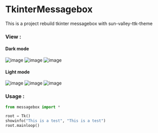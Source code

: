 # TkinterMessagebox
This is a project rebuild tkinter messagebox with sun-valley-ttk-theme
### View :
#### Dark mode
![image](https://user-images.githubusercontent.com/71159641/211996172-c0d90191-0f56-40fe-b29e-0d8faa2da3ca.png)
![image](https://user-images.githubusercontent.com/71159641/211996585-fb185cab-cde8-4328-81ae-88b78788861e.png)
![image](https://user-images.githubusercontent.com/71159641/211996591-443c553c-ff7c-4070-9c2e-b9247306adb5.png)
#### Light mode
![image](https://user-images.githubusercontent.com/71159641/211996247-8ca0e88d-f66f-4ed8-a7a3-437170fa7653.png)
![image](https://user-images.githubusercontent.com/71159641/211996498-5d33a809-71ff-48b7-8944-c148d2a81f79.png)
![image](https://user-images.githubusercontent.com/71159641/211996505-dd60c209-e9d7-462c-8d9d-62fdef043043.png)
### Usage :
```python
from messagebox import *

root = Tk()
showinfo("This is a test", "This is a test")
root.mainloop()

```
